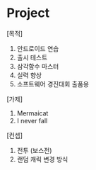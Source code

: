 # Project

[목적]
1. 안드로이드 연습
2. 출시 테스트
3. 삼각함수 마스터
4. 실력 향상
5. 소프트웨어 경진대회 출품용

[가제]
1. Mermaicat
2. I never fall

[컨셉]
1. 전투 (보스전)
2. 랜덤 캐릭 변경 방식
